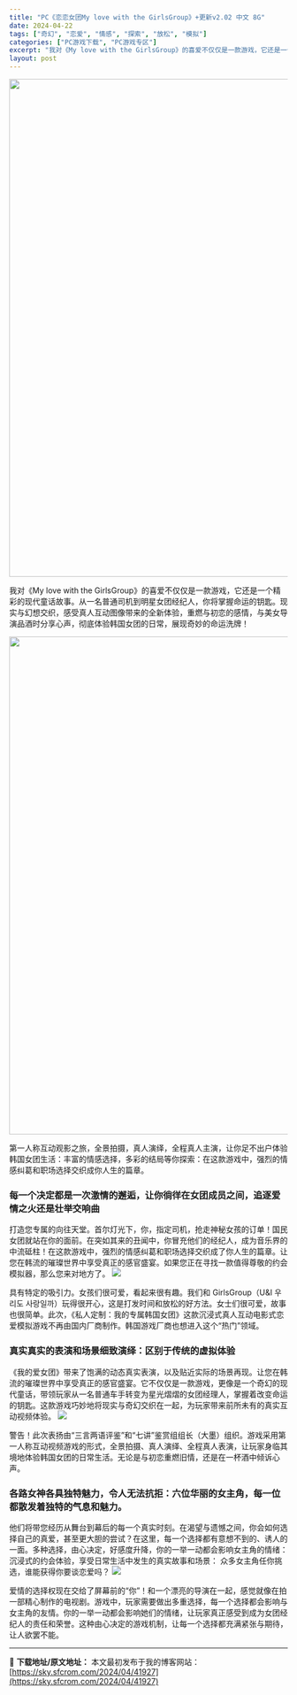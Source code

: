 ```yaml
---
title: "PC《恋恋女团My love with the GirlsGroup》+更新v2.02 中文 8G"
date: 2024-04-22
tags: ["奇幻", "恋爱", "情感", "探索", "放松", "模拟"]
categories: ["PC游戏下载", "PC游戏专区"]
excerpt: "我对《My love with the GirlsGroup》的喜爱不仅仅是一款游戏，它还是一个精彩的现代童话故事。从一名普通司机到明星女团经纪人，你将掌握命运的钥匙。现实与幻想交织，感受真人互动图像带来的全新体验，重燃与初恋的感情，与美女导演品酒时分享心声，彻底体验韩国女团的日常，展现奇妙的命运洗&hellip;"
layout: post
---
```


<img class="size-full wp-image-41928 aligncenter" src="https://sky.sfcrom.com/wp-content/uploads/2024/04/2024042203363275.webp" alt="" width="600" height="900" />

我对《My love with the GirlsGroup》的喜爱不仅仅是一款游戏，它还是一个精彩的现代童话故事。从一名普通司机到明星女团经纪人，你将掌握命运的钥匙。现实与幻想交织，感受真人互动图像带来的全新体验，重燃与初恋的感情，与美女导演品酒时分享心声，彻底体验韩国女团的日常，展现奇妙的命运洗牌！

<img class="aligncenter" src="https://sky.sfcrom.com/wp-content/uploads/2024/04/cb2b1-c8b1e1b2bc8e293b2dd2fdf6a02591ee6f09a2ad.png" width="1200" height="900" />

<span>第一人称互动观影之旅，全景拍摄，真人演绎，全程真人主演，让你足不出户体验韩国女团生活：丰富的情感选择，多彩的结局等你探索：在这款游戏中，强烈的情感纠葛和职场选择交织成你人生的篇章。</span>
<h3><span>每一个决定都是一次激情的邂逅，让你徜徉在女团成员之间，追逐爱情之火还是壮举交响曲</span></h3>
<span>打造您专属的向往天堂。首尔灯光下，你，指定司机，抢走神秘女孩的订单！国民女团就站在你的面前。在突如其来的丑闻中，你冒充他们的经纪人，成为音乐界的中流砥柱！在这款游戏中，强烈的情感纠葛和职场选择交织成了你人生的篇章。让您在韩流的璀璨世界中享受真正的感官盛宴。如果您正在寻找一款值得尊敬的约会模拟器，那么您来对地方了。</span>

<img src="https://sky.sfcrom.com/wp-content/uploads/2024/04/20240422113939-adf28.jpeg" />

<span>具有特定的吸引力。女孩们很可爱，看起来很有趣。我们和 GirlsGroup（U&amp;I 우리도 사랑일까）玩得很开心，这是打发时间和放松的好方法。女士们很可爱，故事也很简单。此次，《私人定制：我的专属韩国女团》这款沉浸式真人互动电影式恋爱模拟游戏不再由国内厂商制作。韩国游戏厂商也想进入这个“热门”领域。</span>
<h3><span>真实真实的表演和场景细致演绎：区别于传统的虚拟体验</span></h3>
<span>《我的爱女团》带来了饱满的动态真实表演，以及贴近实际的场景再现。让您在韩流的璀璨世界中享受真正的感官盛宴。它不仅仅是一款游戏，更像是一个奇幻的现代童话，带领玩家从一名普通车手转变为星光熠熠的女团经理人，掌握着改变​​命运的钥匙。这款游戏巧妙地将现实与奇幻交织在一起，为玩家带来前所未有的真实互动视频体验。</span>

<img src="https://sky.sfcrom.com/wp-content/uploads/2024/04/20240422113942-bc4e1.jpeg" />

<span>警告！此次表扬由“三言两语评鉴”和“七讲”鉴赏组组长（大墨）组织。游戏采用第一人称互动视频游戏的形式，全景拍摄、真人演绎、全程真人表演，让玩家身临其境地体验韩国女团的日常生活。无论是与初恋重燃旧情，还是在一杯酒中倾诉心声。</span>
<h3><span>各路女神各具独特魅力，令人无法抗拒：六位华丽的女主角，每一位都散发着独特的气息和魅力。</span></h3>
<span>他们将带您经历从舞台到幕后的每一个真实时刻。在渴望与遗憾之间，你会如何选择自己的真爱，甚至更大胆的尝试？在这里，每一个选择都有意想不到的、诱人的一面。多种选择，由心决定，好感度升降，你的一举一动都会影响女主角的情绪： 沉浸式的约会体验，享受日常生活中发生的真实故事和场景： 众多女主角任你挑选，谁能获得你要谈恋爱吗？</span>

<img src="https://sky.sfcrom.com/wp-content/uploads/2024/04/20240422113945-84e12.jpeg" />

爱情的选择权现在交给了屏幕前的“你”！和一个漂亮的导演在一起，感觉就像在拍一部精心制作的电视剧。游戏中，玩家需要做出多重选择，每一个选择都会影响与女主角的友情。你的一举一动都会影响她们的情绪，让玩家真正感受到成为女团经纪人的责任和荣誉。这种由心决定的游戏机制，让每一个选择都充满紧张与期待，让人欲罢不能。

---
📖 **下载地址/原文地址：** 本文最初发布于我的博客网站：[https://sky.sfcrom.com/2024/04/41927](https://sky.sfcrom.com/2024/04/41927)
